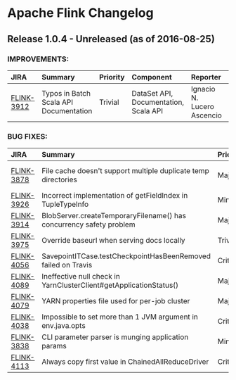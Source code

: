 
<!---
# Licensed to the Apache Software Foundation (ASF) under one
# or more contributor license agreements.  See the NOTICE file
# distributed with this work for additional information
# regarding copyright ownership.  The ASF licenses this file
# to you under the Apache License, Version 2.0 (the
# "License"); you may not use this file except in compliance
# with the License.  You may obtain a copy of the License at
#
#     http://www.apache.org/licenses/LICENSE-2.0
#
# Unless required by applicable law or agreed to in writing, software
# distributed under the License is distributed on an "AS IS" BASIS,
# WITHOUT WARRANTIES OR CONDITIONS OF ANY KIND, either express or implied.
# See the License for the specific language governing permissions and
# limitations under the License.
-->
# Apache Flink Changelog

## Release 1.0.4 - Unreleased (as of 2016-08-25)



### IMPROVEMENTS:

| JIRA | Summary | Priority | Component | Reporter | Contributor |
|:---- |:---- | :--- |:---- |:---- |:---- |
| [FLINK-3912](https://issues.apache.org/jira/browse/FLINK-3912) | Typos in Batch Scala API Documentation |  Trivial | DataSet API, Documentation, Scala API | Ignacio N. Lucero Ascencio |  |


### BUG FIXES:

| JIRA | Summary | Priority | Component | Reporter | Contributor |
|:---- |:---- | :--- |:---- |:---- |:---- |
| [FLINK-3878](https://issues.apache.org/jira/browse/FLINK-3878) | File cache doesn't support multiple duplicate temp directories |  Major | Distributed Coordination, Local Runtime | Ken Krugler | Ken Krugler |
| [FLINK-3926](https://issues.apache.org/jira/browse/FLINK-3926) | Incorrect implementation of getFieldIndex in TupleTypeInfo |  Minor | Core | Yijie Shen | Yijie Shen |
| [FLINK-3914](https://issues.apache.org/jira/browse/FLINK-3914) | BlobServer.createTemporaryFilename() has concurrency safety problem |  Major | . | ZhengBowen | Mark Reddy |
| [FLINK-3975](https://issues.apache.org/jira/browse/FLINK-3975) | Override baseurl when serving docs locally |  Trivial | Documentation | Dyana Rose |  |
| [FLINK-4056](https://issues.apache.org/jira/browse/FLINK-4056) | SavepointITCase.testCheckpointHasBeenRemoved failed on Travis |  Critical | Tests | Till Rohrmann | Ufuk Celebi |
| [FLINK-4089](https://issues.apache.org/jira/browse/FLINK-4089) | Ineffective null check in YarnClusterClient#getApplicationStatus() |  Major | . | Ted Yu | Maximilian Michels |
| [FLINK-4079](https://issues.apache.org/jira/browse/FLINK-4079) | YARN properties file used for per-job cluster |  Major | Client | Ufuk Celebi | Maximilian Michels |
| [FLINK-4038](https://issues.apache.org/jira/browse/FLINK-4038) | Impossible to set more than 1 JVM argument in env.java.opts |  Critical | Startup Shell Scripts | Gyula Fora | Ufuk Celebi |
| [FLINK-3838](https://issues.apache.org/jira/browse/FLINK-3838) | CLI parameter parser is munging application params |  Minor | Client | Ken Krugler | Maximilian Michels |
| [FLINK-4113](https://issues.apache.org/jira/browse/FLINK-4113) | Always copy first value in ChainedAllReduceDriver |  Critical | Local Runtime | Greg Hogan | Greg Hogan |



